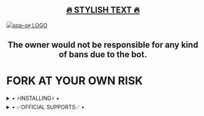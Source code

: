 
<h2 align="center"> <a href="https://github.com/GODOP-ANKIT/STYLISH-TEXT">🔥 STYLISH TEXT 🔥</a></h2>


[![ɢᴏᴅ-ᴏᴘ LOGO](https://te.legra.ph/file/5f1cf8dce076ee7558b46.jpg)](https://t.me/GODOPSUPPORT)


<h2 align="center">The owner would not be responsible for any kind of bans due to the bot.</h2>


# FORK AT YOUR OWN RISK

<details>
  <summary> • ⚡INSTALLING⚡ • </summary>
  <a href="https://heroku.com/deploy?template=https://github.com/GODOP-ANKIT/STYLISH-TEXT"><img src="https://www.herokucdn.com/deploy/button.svg"></a>
  
</details>

<details>
  <summary> • ✅OFFICIAL SUPPORTS✅ • </summary>

```
Get help regarding setting up 
your ɢᴏᴅ-ᴏᴘ in our official 
support Group and get updates
notifications in Update Channel.
```

<a href="https://t.me/GODOPSUPPORT"><img src="https://img.shields.io/badge/Join-Support%20Channel-red.svg?style=for-the-badge&logo=Telegram"></a>
</details>
